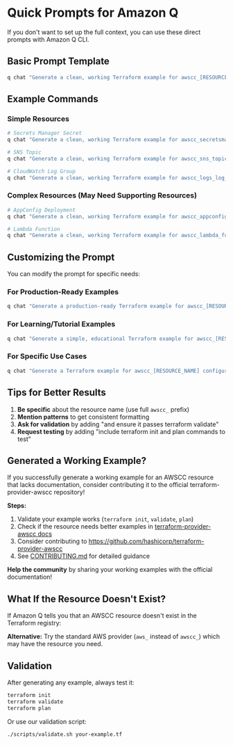 # Quick Prompts for Amazon Q

If you don't want to set up the full context, you can use these direct prompts with Amazon Q CLI.

## Basic Prompt Template

```bash
q chat "Generate a clean, working Terraform example for awscc_[RESOURCE_NAME] following terraform-provider-awscc patterns. Use 'example' naming, include realistic attributes, add standard tags, and keep it minimal and focused."
```

## Example Commands

### Simple Resources
```bash
# Secrets Manager Secret
q chat "Generate a clean, working Terraform example for awscc_secretsmanager_secret following terraform-provider-awscc patterns. Use 'example' naming, include realistic attributes, add standard tags, and keep it minimal and focused."

# SNS Topic
q chat "Generate a clean, working Terraform example for awscc_sns_topic following terraform-provider-awscc patterns. Use 'example' naming, include realistic attributes, add standard tags, and keep it minimal and focused."

# CloudWatch Log Group
q chat "Generate a clean, working Terraform example for awscc_logs_log_group following terraform-provider-awscc patterns. Use 'example' naming, include realistic attributes, add standard tags, and keep it minimal and focused."
```

### Complex Resources (May Need Supporting Resources)
```bash
# AppConfig Deployment
q chat "Generate a clean, working Terraform example for awscc_appconfig_deployment following terraform-provider-awscc patterns. Include necessary AWS provider resources for prerequisites. Use 'example' naming, include realistic attributes, add standard tags, and keep it minimal and focused."

# Lambda Function
q chat "Generate a clean, working Terraform example for awscc_lambda_function following terraform-provider-awscc patterns. Include necessary AWS provider resources for prerequisites like IAM role. Use 'example' naming, include realistic attributes, add standard tags, and keep it minimal and focused."
```

## Customizing the Prompt

You can modify the prompt for specific needs:

### For Production-Ready Examples
```bash
q chat "Generate a production-ready Terraform example for awscc_[RESOURCE_NAME] with security best practices, proper error handling, and comprehensive configuration following terraform-provider-awscc patterns."
```

### For Learning/Tutorial Examples
```bash
q chat "Generate a simple, educational Terraform example for awscc_[RESOURCE_NAME] with comments explaining each attribute, following terraform-provider-awscc patterns."
```

### For Specific Use Cases
```bash
q chat "Generate a Terraform example for awscc_[RESOURCE_NAME] configured for [SPECIFIC_USE_CASE] following terraform-provider-awscc patterns. Use 'example' naming and include realistic attributes."
```

## Tips for Better Results

1. **Be specific** about the resource name (use full `awscc_` prefix)
2. **Mention patterns** to get consistent formatting
3. **Ask for validation** by adding "and ensure it passes terraform validate"
4. **Request testing** by adding "include terraform init and plan commands to test"

## Generated a Working Example?

If you successfully generate a working example for an AWSCC resource that lacks documentation, consider contributing it to the official terraform-provider-awscc repository!

**Steps:**
1. Validate your example works (`terraform init`, `validate`, `plan`)
2. Check if the resource needs better examples in [terraform-provider-awscc docs](https://registry.terraform.io/providers/hashicorp/awscc/latest/docs)
3. Consider contributing to https://github.com/hashicorp/terraform-provider-awscc
4. See [CONTRIBUTING.md](CONTRIBUTING.md) for detailed guidance

**Help the community** by sharing your working examples with the official documentation!

## What If the Resource Doesn't Exist?

If Amazon Q tells you that an AWSCC resource doesn't exist in the Terraform registry:

**Alternative:** Try the standard AWS provider (`aws_` instead of `awscc_`) which may have the resource you need.

## Validation

After generating any example, always test it:
```bash
terraform init
terraform validate
terraform plan
```

Or use our validation script:
```bash
./scripts/validate.sh your-example.tf
```
